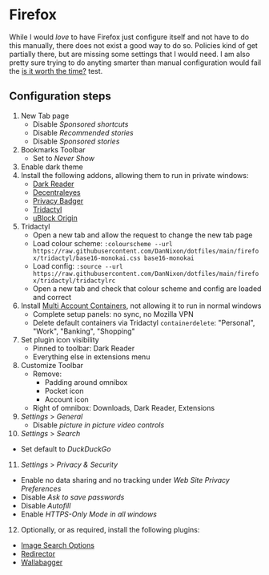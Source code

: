 # Firefox

While I would *love* to have Firefox just configure itself and not have to do this manually, there does not exist a good way to do so.
Policies kind of get partially there, but are missing some settings that I would need.
I am also pretty sure trying to do anyting smarter than manual configuration would fail the [is it worth the time?](https://xkcd.com/1205/) test.

## Configuration steps

1. New Tab page
   - Disable *Sponsored shortcuts*
   - Disable *Recommended stories*
   - Disable *Sponsored stories*
2. Bookmarks Toolbar
   - Set to *Never Show*
3. Enable dark theme
4. Install the following addons, allowing them to run in private windows:
   - [Dark Reader](https://addons.mozilla.org/en-US/firefox/addon/darkreader)
   - [Decentraleyes](https://addons.mozilla.org/en-US/firefox/addon/decentraleyes)
   - [Privacy Badger](https://privacybadger.org)
   - [Tridactyl](https://addons.mozilla.org/en-US/firefox/addon/tridactyl-vim)
   - [uBlock Origin](https://addons.mozilla.org/en-US/firefox/addon/ublock-origin)
5. Tridactyl
   - Open a new tab and allow the request to change the new tab page
   - Load colour scheme: `:colourscheme --url https://raw.githubusercontent.com/DanNixon/dotfiles/main/firefox/tridactyl/base16-monokai.css base16-monokai`
   - Load config: `:source --url https://raw.githubusercontent.com/DanNixon/dotfiles/main/firefox/tridactyl/tridactylrc`
   - Open a new tab and check that colour scheme and config are loaded and correct
6. Install [Multi Account Containers](https://addons.mozilla.org/en-US/firefox/addon/multi-account-containers), not allowing it to run in normal windows
   - Complete setup panels: no sync, no Mozilla VPN
   - Delete default containers via Tridactyl `containerdelete`: "Personal", "Work", "Banking", "Shopping"
7. Set plugin icon visibility
   - Pinned to toolbar: Dark Reader
   - Everything else in extensions menu
8. Customize Toolbar
   - Remove:
      - Padding around omnibox
      - Pocket icon
      - Account icon
   - Right of omnibox: Downloads, Dark Reader, Extensions
9. *Settings* > *General*
   - Disable *picture in picture video controls*
10. *Settings* > *Search*
   - Set default to *DuckDuckGo*
11. *Settings* > *Privacy & Security*
   - Enable no data sharing and no tracking under *Web Site Privacy Preferences*
   - Disable *Ask to save passwords*
   - Disable *Autofill*
   - Enable *HTTPS-Only Mode in all windows*
12. Optionally, or as required, install the following plugins:
   - [Image Search Options](https://addons.mozilla.org/en-US/firefox/addon/image-search-options/)
   - [Redirector](https://addons.mozilla.org/en-US/firefox/addon/redirector/)
   - [Wallabagger](https://addons.mozilla.org/en-US/firefox/addon/wallabagger/)
